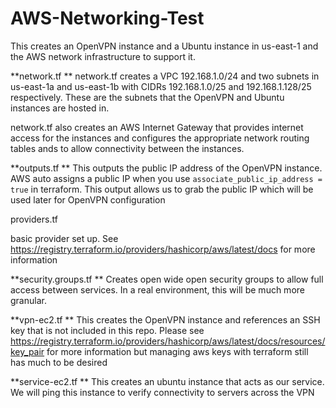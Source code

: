 # AWS-Networking-Test

This creates an OpenVPN instance and a Ubuntu instance in us-east-1 and the AWS network infrastructure to support it.

**network.tf
**
network.tf creates a VPC 192.168.1.0/24 and two subnets in us-east-1a and us-east-1b with CIDRs 192.168.1.0/25 and 192.168.1.128/25 respectively. These are the subnets that the OpenVPN and Ubuntu instances are hosted in.

network.tf also creates an AWS Internet Gateway that provides internet access for the instances and configures the appropriate network routing tables ands to allow connectivity between the instances.


**outputs.tf
**
This outputs the public IP address of the OpenVPN instance. AWS auto assigns a public IP when you use `associate_public_ip_address = true` in terraform. This output allows us to grab the public IP which will be used later for OpenVPN configuration


providers.tf

basic provider set up. See https://registry.terraform.io/providers/hashicorp/aws/latest/docs for more information


**security.groups.tf
**
Creates open wide open security groups to allow full access between services. In a real environment, this will be much more granular.


**vpn-ec2.tf
**
This creates the OpenVPN instance and references an SSH key that is not included in this repo. Please see https://registry.terraform.io/providers/hashicorp/aws/latest/docs/resources/key_pair for more information but managing aws keys with terraform still has much to be desired 

**service-ec2.tf
**
This creates an ubuntu instance that acts as our service. We will ping this instance to verify connectivity to servers across the VPN
